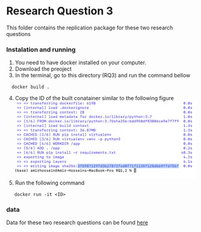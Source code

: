 # Research Question 3

This folder contains the replication package for these two research questions

### Instalation and running

1. You need to have docker installed on your computer.
2. Download the preoject
3. In the terminal, go to this directory (RQ3) and run the command bellow

```
  docker build .

```

4. Copy the ID of the built conatainer similar to the following figure
   ![Image description](https://github.com/CESEL/BatchBuilderResearch/blob/master/RQ1%2C2/container_id.png)
5. Run the following command

```
   docker run -it <ID>

```

### data

Data for these two research questions can be found [here](https://github.com/CESEL/BatchBuilderResearch/tree/master/RQ3/data/extracted_project_travis)
